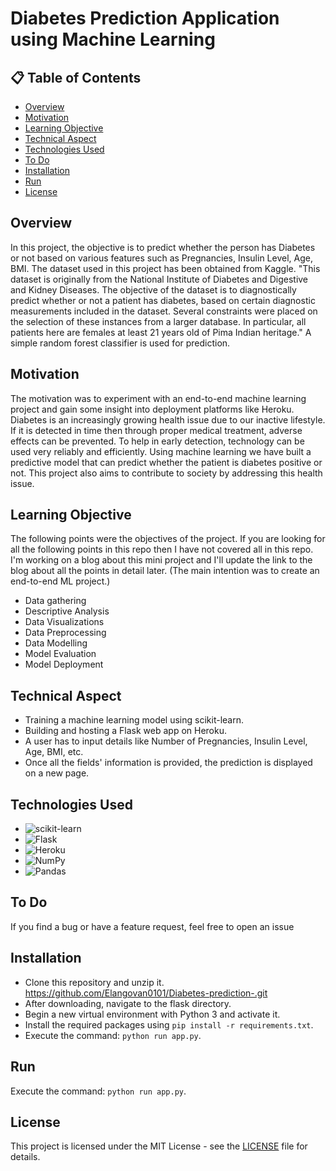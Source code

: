 # Diabetes Prediction Application using Machine Learning

## 📋 Table of Contents

- [Overview](#overview)
- [Motivation](#motivation)
- [Learning Objective](#learning-objective)
- [Technical Aspect](#technical-aspect)
- [Technologies Used](#technologies-used)
- [To Do](#to-do)
- [Installation](#installation)
- [Run](#run)
- [License](#license)


## Overview

In this project, the objective is to predict whether the person has Diabetes or not based on various features such as Pregnancies, Insulin Level, Age, BMI. The dataset used in this project has been obtained from Kaggle. "This dataset is originally from the National Institute of Diabetes and Digestive and Kidney Diseases. The objective of the dataset is to diagnostically predict whether or not a patient has diabetes, based on certain diagnostic measurements included in the dataset. Several constraints were placed on the selection of these instances from a larger database. In particular, all patients here are females at least 21 years old of Pima Indian heritage." A simple random forest classifier is used for prediction.

## Motivation

The motivation was to experiment with an end-to-end machine learning project and gain some insight into deployment platforms like Heroku. Diabetes is an increasingly growing health issue due to our inactive lifestyle. If it is detected in time then through proper medical treatment, adverse effects can be prevented. To help in early detection, technology can be used very reliably and efficiently. Using machine learning we have built a predictive model that can predict whether the patient is diabetes positive or not. This project also aims to contribute to society by addressing this health issue.


## Learning Objective

The following points were the objectives of the project. If you are looking for all the following points in this repo then I have not covered all in this repo. I'm working on a blog about this mini project and I'll update the link to the blog about all the points in detail later. (The main intention was to create an end-to-end ML project.)

- Data gathering
- Descriptive Analysis
- Data Visualizations
- Data Preprocessing
- Data Modelling
- Model Evaluation
- Model Deployment

## Technical Aspect

- Training a machine learning model using scikit-learn.
- Building and hosting a Flask web app on Heroku.
- A user has to input details like Number of Pregnancies, Insulin Level, Age, BMI, etc.
- Once all the fields' information is provided, the prediction is displayed on a new page.

## Technologies Used  

- ![scikit-learn](https://github.com/scikit-learn/scikit-learn/blob/master/doc/logos/scikit-learn-logo-small.png)
- ![Flask](https://flask.palletsprojects.com/en/1.1.x/_images/flask-logo.png)
- ![Heroku](https://github.com/ditikrushna/End-to-End-Diabetes-Prediction-Application-Using-Machine-Learning/blob/master/Resource/heroku.png)
- ![NumPy](https://github.com/ditikrushna/End-to-End-Diabetes-Prediction-Application-Using-Machine-Learning/blob/master/Resource/numpy.png)
- ![Pandas](https://github.com/ditikrushna/End-to-End-Diabetes-Prediction-Application-Using-Machine-Learning/blob/master/Resource/pandas.jpeg)

## To Do

If you find a bug or have a feature request, feel free to open an issue 

## Installation

- Clone this repository and unzip it. https://github.com/Elangovan0101/Diabetes-prediction-.git
- After downloading, navigate to the flask directory.
- Begin a new virtual environment with Python 3 and activate it.
- Install the required packages using `pip install -r requirements.txt`.
- Execute the command: `python run app.py`.

## Run

Execute the command: `python run app.py`.

## License

This project is licensed under the MIT License - see the [LICENSE](LICENSE) file for details.


